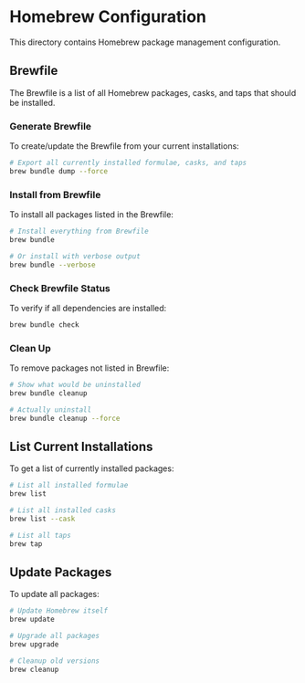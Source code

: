 # Homebrew Configuration

This directory contains Homebrew package management configuration.

## Brewfile

The Brewfile is a list of all Homebrew packages, casks, and taps that should be installed.

### Generate Brewfile
To create/update the Brewfile from your current installations:
```bash
# Export all currently installed formulae, casks, and taps
brew bundle dump --force
```

### Install from Brewfile
To install all packages listed in the Brewfile:
```bash
# Install everything from Brewfile
brew bundle

# Or install with verbose output
brew bundle --verbose
```

### Check Brewfile Status
To verify if all dependencies are installed:
```bash
brew bundle check
```

### Clean Up
To remove packages not listed in Brewfile:
```bash
# Show what would be uninstalled
brew bundle cleanup

# Actually uninstall
brew bundle cleanup --force
```

## List Current Installations

To get a list of currently installed packages:
```bash
# List all installed formulae
brew list

# List all installed casks
brew list --cask

# List all taps
brew tap
```

## Update Packages

To update all packages:
```bash
# Update Homebrew itself
brew update

# Upgrade all packages
brew upgrade

# Cleanup old versions
brew cleanup
``` 